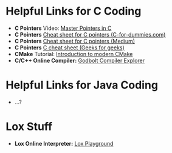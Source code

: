 # Helpful Links for C Coding
- __C Pointers__ Video: [Master Pointers in C](https://youtu.be/IrGjyfBC-u0?si=9BgzMEQGkYaeDz8l)
- __C Pointers__ [Cheat sheet for C pointers (C-for-dummies.com)](https://c-for-dummies.com/caio/pointer-cheatsheet.php)
- __C Pointers__ [Cheat sheet for C pointers (Medium)](https://medium.com/@themarisolhernandez/unlocking-the-world-of-pointers-a-journey-of-discovery-and-demystification-ab49793d7fec)
- __C Pointers__ [C cheat sheet (Geeks for geeks)](https://www.geeksforgeeks.org/c-cheatsheet/)
- __CMake__ Tutorial: [Introduction to modern CMake](https://cliutils.gitlab.io/modern-cmake/README.html)
- __C/C++ Online Compiler:__ [Godbolt Compiler Explorer](https://godbolt.org/)

# Helpful Links for Java Coding
- ...?

# Lox Stuff
- __Lox Online Interpreter:__ [Lox Playground](https://ajeetdsouza.github.io/loxcraft/)
